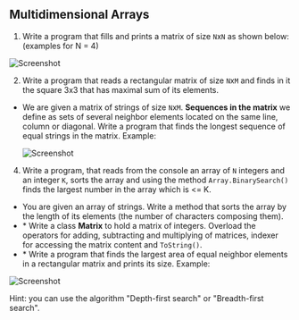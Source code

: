 ## Multidimensional Arrays

1. Write a program that fills and prints a matrix of size `N`x`N` as shown below: (examples for N = 4)

  ![Screenshot](https://raw.github.com/flextry/Telerik-Academy/master/Programming%20with%20C%23/2.%20C%23%20Fundamentals%20II/02.%20Multidimensional%20Arrays/matrices.png)

2. Write a program that reads a rectangular matrix of size `N`x`M` and finds in it the square 3x3 that has maximal sum of its elements.
* We are given a matrix of strings of size `N`x`M`. **Sequences in the matrix** we define as sets of several neighbor elements located on the same line, column or diagonal. Write a program that finds the longest sequence of equal strings in the matrix. Example:

  ![Screenshot](https://raw.github.com/flextry/Telerik-Academy/master/Programming%20with%20C%23/2.%20C%23%20Fundamentals%20II/02.%20Multidimensional%20Arrays/neighbours.png)

4. Write a program, that reads from the console an array of `N` integers and an integer `K`, sorts the array and using the method `Array.BinarySearch()` finds the largest number in the array which is <= K.
* You are given an array of strings. Write a method that sorts the array by the length of its elements (the number of characters composing them).
* \* Write a class **Matrix** to hold a matrix of integers. Overload the operators for adding, subtracting and multiplying of matrices, indexer for accessing the matrix content and `ToString()`.
* \* Write a program that finds the largest area of equal neighbor elements in a rectangular matrix and prints its size. Example:

 ![Screenshot](https://raw.github.com/flextry/Telerik-Academy/master/Programming%20with%20C%23/2.%20C%23%20Fundamentals%20II/02.%20Multidimensional%20Arrays/largest_area.png)

Hint: you can use the algorithm "Depth-first search" or "Breadth-first search".
